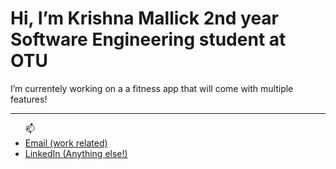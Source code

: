 <h1>Hi, I’m Krishna Mallick 2nd year Software Engineering student at OTU </h1>
I’m currentely working on a a fitness app that will come with multiple features!
<hr>

<ul>📫 
<li> <a href=mailto:“krishnamallick46@hotmail.com”>Email (work related) </a> </li> 
<li> <a href="http://www.linkedin.com/in/krishna-mallick-a558b6260">LinkedIn (Anything else!)</a> </li>
</ul>
<!---
KrishnaKMA/KrishnaKMA is a ✨ special ✨ repository because its `README.md` (this file) appears on your GitHub profile.
You can click the Preview link to take a look at your changes.
--->
